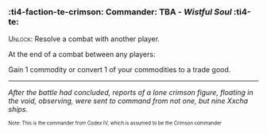 ### :ti4-faction-te-crimson: **Commander**: TBA - _Wistful Soul_ :ti4-te:

<span style="font-variant:small-caps;">Unlock</span>: Resolve a combat with another player.

At the end of a combat between any players:

Gain 1 commodity or convert 1 of your commodities to a trade good.

---

*After the battle had concluded, reports of a lone crimson figure, floating in the void, observing, were sent to command from not one, but nine Xxcha ships.*

<sup><sub>Note: This is the commander from Codex IV, which is assumed to be the Crimson commander</sub></sup>